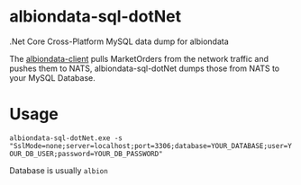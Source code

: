 # albiondata-sql-dotNet
.Net Core Cross-Platform MySQL data dump for albiondata

The [albiondata-client](https://github.com/broderickhyman/albiondata-client) pulls MarketOrders from the network traffic
and pushes them to NATS, albiondata-sql-dotNet dumps those from NATS to your MySQL Database.

# Usage
`albiondata-sql-dotNet.exe -s "SslMode=none;server=localhost;port=3306;database=YOUR_DATABASE;user=YOUR_DB_USER;password=YOUR_DB_PASSWORD"`

Database is usually `albion`
